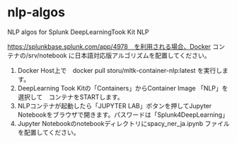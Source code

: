 # nlp-algos
NLP algos for Splunk DeepLearningTook Kit NLP

https://splunkbase.splunk.com/app/4978　を利用される場合、Docker コンテナの/srv/notebook に日本語対応版アルゴリズムを配置してください。

1. Docker Host上で　docker pull storu/mltk-container-nlp:latest を実行します。
2. DeepLearning Took Kitの「Containers」からContainer Image 「NLP」を選択して　コンテナをSTARTします。
3. NLPコンテナが起動したら「JUPYTER LAB」ボタンを押してJupyter Notebookをブラウザで開きます。パスワードは「Splunk4DeepLearning」
4. Jupyter Notebookのnotebookディレクトリにspacy_ner_ja.ipynb ファイルを配置してください。
